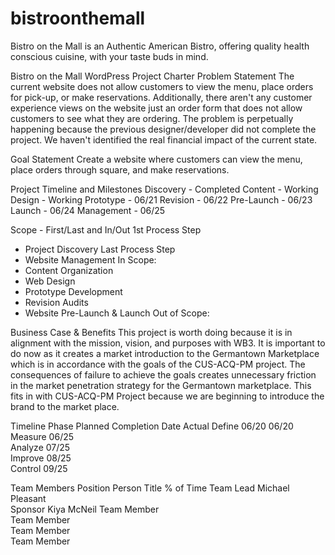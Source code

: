 # bistroonthemall
Bistro on the Mall is an Authentic American Bistro, offering quality health conscious cuisine, with your taste buds in mind.

Bistro on the Mall WordPress Project Charter 
Problem Statement
The current website does not allow customers to view the menu, place orders for pick-up, or make reservations. Additionally, there aren't any customer experience views on the website just an order form that does not allow customers to see what they are ordering. The problem is perpetually happening because the previous designer/developer did not complete the project. We haven't identified the real financial impact of the current state. 

Goal Statement
Create a website where customers can view the menu, place orders through square, and make reservations. 

Project Timeline and Milestones
Discovery - Completed
Content - Working
Design - Working
Prototype - 06/21
Revision - 06/22
Pre-Launch - 06/23
Launch - 06/24
Management - 06/25 

Scope - First/Last and In/Out
1st Process Step
- Project Discovery
Last Process Step
- Website Management
In Scope:
- Content Organization
- Web Design
- Prototype Development
- Revision Audits
- Website Pre-Launch & Launch
Out of Scope:

Business Case & Benefits
This project is worth doing because it is in alignment with the mission, vision, and purposes with WB3. It is important to do now as it creates a market introduction to the Germantown Marketplace which is in accordance with the goals of the CUS-ACQ-PM project. The consequences of failure to achieve the goals creates unnecessary friction in the market penetration strategy for the Germantown marketplace. This fits in with CUS-ACQ-PM Project because we are beginning to introduce the brand to the market place.

Timeline
Phase	Planned Completion Date	Actual
Define	06/20	06/20			
Measure	06/25	
Analyze	07/25	
Improve	08/25	
Control	09/25	


Team Members 
Position	Person	Title	% of Time
Team Lead	Michael Pleasant		
Sponsor		Kiya McNeil	
Team Member			
Team Member			
Team Member			
Team Member			

